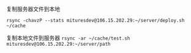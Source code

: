 复制服务器文件到本地

`rsync -chavzP --stats mituresdev@106.15.202.29:~/server/deploy.sh ~/cache`

复制本地文件到服务器
`rsync -ar ~/cache/test.sh mituresdev@106.15.202.29:~/server/path`

